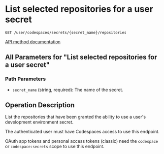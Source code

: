 # List selected repositories for a user secret

`GET /user/codespaces/secrets/{secret_name}/repositories`

[API method documentation](https://docs.github.com/rest/codespaces/secrets#list-selected-repositories-for-a-user-secret)

## All Parameters for "List selected repositories for a user secret"

### Path Parameters

- `secret_name` (string, required): The name of the secret.

## Operation Description

List the repositories that have been granted the ability to use a user's development environment secret.

The authenticated user must have Codespaces access to use this endpoint.

OAuth app tokens and personal access tokens (classic) need the `codespace` or `codespace:secrets` scope to use this endpoint.
